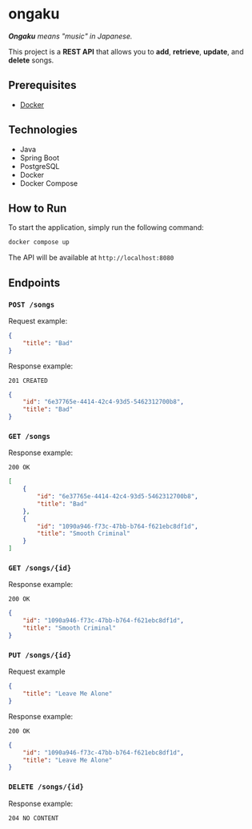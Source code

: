# ongaku

_**Ongaku** means *"music"* in Japanese._

This project is a **REST API** that allows you to **add**, **retrieve**, **update**, and **delete** songs.

## Prerequisites

- [Docker](https://www.docker.com/)

## Technologies

- Java
- Spring Boot
- PostgreSQL
- Docker
- Docker Compose

## How to Run

To start the application, simply run the following command:

```bash
docker compose up
```

The API will be available at `http://localhost:8080`

## Endpoints

### `POST /songs`

Request example:

```json
{
    "title": "Bad"
}
```

Response example:

`201 CREATED`

```json
{
    "id": "6e37765e-4414-42c4-93d5-5462312700b8",
    "title": "Bad"
}
```

### `GET /songs`

Response example:

`200 OK`

```json
[
    {
        "id": "6e37765e-4414-42c4-93d5-5462312700b8",
        "title": "Bad"
    },
    {
        "id": "1090a946-f73c-47bb-b764-f621ebc8df1d",
        "title": "Smooth Criminal"
    }
]
```

### `GET /songs/{id}`

Response example:

`200 OK`

```json
{
    "id": "1090a946-f73c-47bb-b764-f621ebc8df1d",
    "title": "Smooth Criminal"
}
```

### `PUT /songs/{id}`

Request example

```json
{
    "title": "Leave Me Alone"
}
```

Response example:

`200 OK`

```json
{
    "id": "1090a946-f73c-47bb-b764-f621ebc8df1d",
    "title": "Leave Me Alone"
}
```

### `DELETE /songs/{id}`

Response example:

`204 NO CONTENT`

